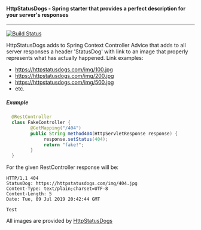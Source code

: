#### HttpStatusDogs - Spring starter that provides a perfect description for your server's responses

---
[![Build Status](https://travis-ci.org/michaelfmnk/httpstatusdogs.svg?branch=master)](https://travis-ci.org/michaelfmnk/httpstatusdogs) 


HttpStatusDogs adds to Spring Context Controller Advice that adds to all server responses a header 'StatusDog'
with link to an image that properly represents what has actually happened. 
Link examples: 
 - https://httpstatusdogs.com/img/100.jpg
 - https://httpstatusdogs.com/img/200.jpg
 - https://httpstatusdogs.com/img/500.jpg
 - etc.
 
 ##### Example
 
```java
  @RestController
  class FakeController {
         @GetMapping("/404")
         public String method404(HttpServletResponse response) {
              response.setStatus(404);
              return "fake!";
         }
  }
```
  For the given RestController response will be:
  
  ```http request
HTTP/1.1 404 
StatusDog: https://httpstatusdogs.com/img/404.jpg
Content-Type: text/plain;charset=UTF-8
Content-Length: 5
Date: Tue, 09 Jul 2019 20:42:44 GMT

Test
``` 

 

 All images are provided by [HttpStatusDogs](https://httpstatusdogs.com)
